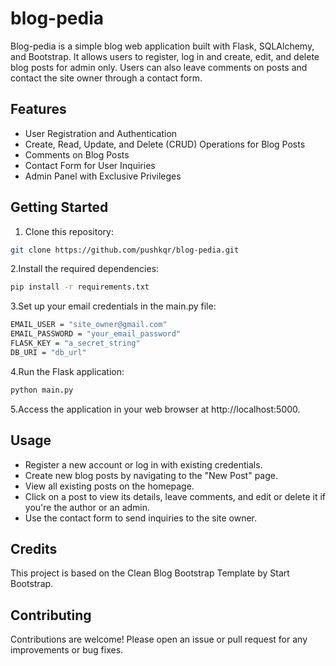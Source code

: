 # blog-pedia

Blog-pedia is a simple blog web application built with Flask, SQLAlchemy, and Bootstrap. It allows users to register, log in and create, edit, and delete blog posts for admin only. Users can also leave comments on posts and contact the site owner through a contact form.

## Features

- User Registration and Authentication
- Create, Read, Update, and Delete (CRUD) Operations for Blog Posts
- Comments on Blog Posts
- Contact Form for User Inquiries
- Admin Panel with Exclusive Privileges

## Getting Started

1. Clone this repository:

```bash
git clone https://github.com/pushkqr/blog-pedia.git
```

2.Install the required dependencies:

```bash
pip install -r requirements.txt
```

3.Set up your email credentials in the main.py file:

```bash
EMAIL_USER = "site_owner@gmail.com"
EMAIL_PASSWORD = "your_email_password"
FLASK_KEY = "a_secret_string"
DB_URI = "db_url"
```

4.Run the Flask application:

```bash
python main.py
```

5.Access the application in your web browser at http://localhost:5000.

## Usage
- Register a new account or log in with existing credentials.
- Create new blog posts by navigating to the "New Post" page.
- View all existing posts on the homepage.
- Click on a post to view its details, leave comments, and edit or delete it if you're the author or an admin.
- Use the contact form to send inquiries to the site owner.

## Credits
This project is based on the Clean Blog Bootstrap Template by Start Bootstrap.

## Contributing

Contributions are welcome! Please open an issue or pull request for any improvements or bug fixes.

